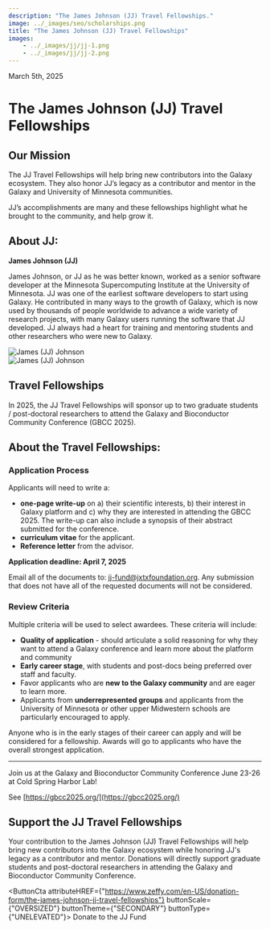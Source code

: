 ```yaml
---
description: "The James Johnson (JJ) Travel Fellowships."
image: ../_images/seo/scholarships.png
title: "The James Johnson (JJ) Travel Fellowships"
images:
    - ../_images/jj/jj-1.png
    - ../_images/jj/jj-2.png
---
```


<Date>March 5th, 2025</Date>

# The James Johnson (JJ) Travel Fellowships

## Our Mission

The JJ Travel Fellowships will help bring new contributors into the Galaxy ecosystem. They also honor JJ’s legacy as a contributor and mentor in the Galaxy and University of Minnesota communities.

JJ’s accomplishments are many and these fellowships highlight what he brought to the community, and help grow it.

## About JJ:

**James Johnson (JJ)**

James Johnson, or JJ as he was better known, worked as a senior software developer at the Minnesota Supercomputing Institute at the University of Minnesota. JJ was one of the earliest software developers to start using Galaxy. He contributed in many ways to the growth of Galaxy, which is now used by thousands of people worldwide to advance a wide variety of research projects, with many Galaxy users running the software that JJ developed. JJ always had a heart for training and mentoring students and other researchers who were new to Galaxy.

<div style={{display: 'flex', flexDirection: 'row', gap: '30px', marginLeft: 'auto', marginRight: 'auto', maxWidth: '80%', marginBottom: '2rem' }}>
    <div style={{width: '50%'}}>
        <Image alt="James (JJ) Johnson" image={props.images[0]} style={{objectFit: 'contain', width: '100%', height: '100%'}}/>
    </div>
    <div style={{width: '50%'}}>
        <Image alt="James (JJ) Johnson" image={props.images[1]} style={{objectFit: 'contain', width: '100%', height: '100%'}}/>
    </div>
</div>

## Travel Fellowships

In 2025, the JJ Travel Fellowships will sponsor up to two graduate students / post-doctoral researchers to attend the Galaxy and Bioconductor Community Conference (GBCC 2025).

## About the Travel Fellowships:

### Application Process

Applicants will need to write a:

*   **one-page write-up** on a) their scientific interests, b) their interest in Galaxy platform and c) why they are interested in attending the GBCC 2025. The write-up can also include a synopsis of their abstract submitted for the conference.
*   **curriculum vitae** for the applicant.
*   **Reference letter** from the advisor.

**Application deadline: April 7, 2025**

Email all of the documents to: [jj-fund@jxtxfoundation.org](mailto:jj-fund@jxtxfoundation.org). Any submission that does not have all of the requested documents will not be considered.

### Review Criteria

Multiple criteria will be used to select awardees. These criteria will include:

*   **Quality of application** - should articulate a solid reasoning for why they want to attend a Galaxy conference and learn more about the platform and community
*   **Early career stage**, with students and post-docs being preferred over staff and faculty.
*   Favor applicants who are **new to the Galaxy community** and are eager to learn more.
*   Applicants from **underrepresented groups** and applicants from the University of Minnesota or other upper Midwestern schools are particularly encouraged to apply.

Anyone who is in the early stages of their career can apply and will be considered for a fellowship. Awards will go to applicants who have the overall strongest application.

---

Join us at the Galaxy and Bioconductor Community Conference June 23-26 at Cold Spring Harbor Lab!

See [https://gbcc2025.org/](https://gbcc2025.org/)

## Support the JJ Travel Fellowships

Your contribution to the James Johnson (JJ) Travel Fellowships will help bring new contributors into the Galaxy ecosystem while honoring JJ's legacy as a contributor and mentor. Donations will directly support graduate students and post-doctoral researchers in attending the Galaxy and Bioconductor Community Conference.

<ButtonCta
    attributeHREF={"https://www.zeffy.com/en-US/donation-form/the-james-johnson-jj-travel-fellowships"}
    buttonScale={"OVERSIZED"}
    buttonTheme={"SECONDARY"}
    buttonType={"UNELEVATED"}>
Donate to the JJ Fund
</ButtonCta>